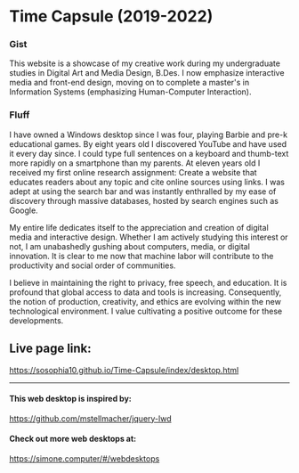 # Time Capsule (2019-2022)

### Gist

This website is a showcase of my creative work during my undergraduate studies in Digital Art and Media Design, B.Des. I now emphasize interactive media and front-end design, moving on to complete a master's in Information Systems (emphasizing Human-Computer Interaction). 

### Fluff

I have owned a Windows desktop since I was four, playing Barbie and pre-k educational games. By eight years old I discovered YouTube and have used it every day since. I could type full sentences on a keyboard and thumb-text more rapidly on a smartphone than my parents. At eleven years old I received my first online research assignment: Create a website that educates readers about any topic and cite online sources using links. I was adept at using the search bar and was instantly enthralled by my ease of discovery through massive databases, hosted by search engines such as Google.

My entire life dedicates itself to the appreciation and creation of digital media and interactive design. Whether I am actively studying this interest or not, I am unabashedly gushing about computers, media, or digital innovation. It is clear to me now that machine labor will contribute to the productivity and social order of communities. 

I believe in maintaining the right to privacy, free speech, and education. It is profound that global access to data and tools is increasing. Consequently, the notion of production, creativity, and ethics are evolving within the new technological environment. I value cultivating a positive outcome for these developments.

## Live page link:
https://sosophia10.github.io/Time-Capsule/index/desktop.html

<hr>

#### This web desktop is inspired by: 
https://github.com/mstellmacher/jquery-lwd

#### Check out more web desktops at:
https://simone.computer/#/webdesktops


